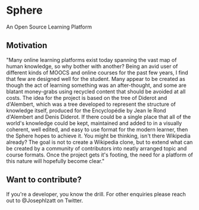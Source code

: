 # Sphere
An Open Source Learning Platform

## Motivation

"Many online learning platforms exist today spanning the vast map of human knowledge, so why bother with another? Being an avid user of different kinds of MOOCS and online courses for the past few years, I find that few are designed well for the student. Many appear to be created as though the act of learning something was an after-thought, and some are blatant money-grabs using recycled content that should be avoided at all costs. The idea for the project is based on the tree of Diderot and d'Alembert, which was a tree developed to represent the structure of knowledge itself, produced for the Encyclopédie by Jean le Rond d'Alembert and Denis Diderot. If there could be a single place that all of the world's knowledge could be kept, maintained and added to in a visually coherent, well edited, and easy to use format for the modern learner, then the Sphere hopes to achieve it. You might be thinking, isn't there Wikipedia already? The goal is not to create a Wikipedia clone, but to extend what can be created by a community of contributors into neatly arranged topic and course formats. Once the project gets it's footing, the need for a platform of this nature will hopefully become clear."

## Want to contribute?

If you're a developer, you know the drill. For other enquiries please reach out to @JosephIzatt on Twitter. 
